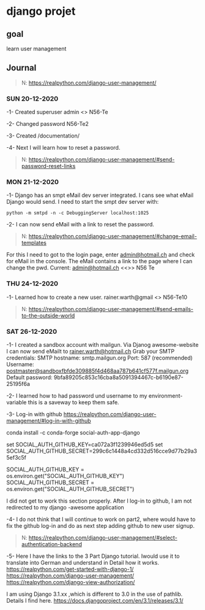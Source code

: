 # django projet

## goal

learn user management

## Journal

>N:
https://realpython.com/django-user-management/

###  SUN  20-12-2020

-1- Created superuser admin <> N56-Te

-2- Changed password N56-Te2

-3- Created /documentation/

-4- Next I will learn how to reset a password.

>N: https://realpython.com/django-user-management/#send-password-reset-links

###  MON  21-12-2020

-1- Django has an smpt eMail dev server integrated. I cans see what eMail Django would send. I need to start the smpt dev server with:

```
python -m smtpd -n -c DebuggingServer localhost:1025
```

-2- I can now send eMail with a link to reset the password.
>N: https://realpython.com/django-user-management/#change-email-templates

For this I need to got to the login page, enter admin@hotmail.ch and check for eMail in the console. The eMail contains a link to the page where I can change the pwd. Current:
admin@hotmail.ch <<>> N56 Te


###  THU 24-12-2020

-1- Learned how to create a new user. rainer.warth@gmail <> N56-Te10
>N: https://realpython.com/django-user-management/#send-emails-to-the-outside-world


###  SAT 26-12-2020

-1- I created a sandbox account with mailgun. Via Djanog awesome-website I can now send eMailt to rainer.warth@hotmail.ch 
Grab your SMTP credentials:
SMTP hostname: smtp.mailgun.org
Port: 587 (recommended)
Username: postmaster@sandboxfbfde309885f4d468aa787b641cf577f.mailgun.org
Default password: 9bfa89205c853c16cba8a5091394467c-b6190e87-25195f6a

-2- I learned how to had password und username to my environment-variable this is a saveway to keep them safe.


-3- Log-in with github
https://realpython.com/django-user-management/#log-in-with-github

conda install -c conda-forge social-auth-app-django

set SOCIAL_AUTH_GITHUB_KEY=ca072a3f1239946ed5d5
set SOCIAL_AUTH_GITHUB_SECRET=299c6c1448a4cd332d516cce9d77b29a35ef3c5f

SOCIAL_AUTH_GITHUB_KEY = os.environ.get("SOCIAL_AUTH_GITHUB_KEY")
SOCIAL_AUTH_GITHUB_SECRET = os.environ.get("SOCIAL_AUTH_GITHUB_SECRET")

I did not get to work this section properly. After I log-in to github, I am not redirected to my django -awesome application

-4- I do not think that I will continue to work on part2, where would have to fix the github log-in and do as next step adding github to new user signup.
>N: https://realpython.com/django-user-management/#select-authentication-backend

-5- Here I have the links to the 3 Part Django tutorial. Iwould use it to translate into German and understand in Detail how it works.
https://realpython.com/get-started-with-django-1/
https://realpython.com/django-user-management/
https://realpython.com/django-view-authorization/

I am using Django 3.1.xx ,which is different to 3.0 in the use of pathlib. Details I find here.
https://docs.djangoproject.com/en/3.1/releases/3.1/